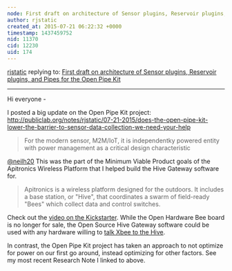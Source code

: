 ```yaml
---
node: First draft on architecture of Sensor plugins, Reservoir plugins, and Pipes for the Open Pipe Kit
author: rjstatic
created_at: 2015-07-21 06:22:32 +0000
timestamp: 1437459752
nid: 11370
cid: 12230
uid: 174
---
```




[rjstatic](../profile/rjstatic) replying to: [First draft on architecture of Sensor plugins, Reservoir plugins, and Pipes for the Open Pipe Kit](../notes/rjstatic/11-19-2014/first-draft-on-architecture-of-sensor-plugins-reservoir-plugins-and-pipes-for-the-open-pipe-kit)

----
Hi everyone - 

I posted a big update on the Open Pipe Kit project: http://publiclab.org/notes/rjstatic/07-21-2015/does-the-open-pipe-kit-lower-the-barrier-to-sensor-data-collection-we-need-your-help

> For the modern sensor, M2M/IoT, it is independentky powered entity with power management as a critical design characteristic

[@neilh20](/profile/neilh20) This was the part of the Minimum Viable Product goals of the Apitronics Wireless Platform that I helped build the Hive Gateway software for. 

> Apitronics is a wireless platform designed for the outdoors. It includes a base station, or "Hive", that coordinates a swarm of field-ready "Bees" which collect data and control switches.

Check out the [video on the Kickstarter](https://www.kickstarter.com/projects/lthiery/apitronics-wireless-platform/description). While the Open Hardware Bee board is no longer for sale, the Open Source Hive Gateway software could be used with any hardware willing to [talk Xbee to the Hive](http://wiki.apitronics.com/doku.php#configuring_xbees).  

In contrast, the Open Pipe Kit project has taken an approach to not optimize for power on our first go around, instead optimizing for other factors. See my most recent Research Note I linked to above.